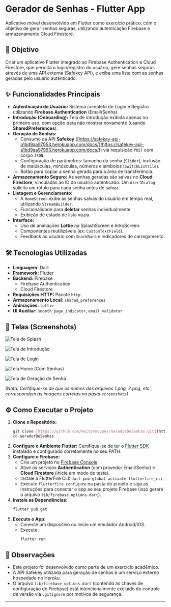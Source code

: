 # Gerador de Senhas - Flutter App

Aplicativo móvel desenvolvido em Flutter como exercício prático, com o objetivo de gerar senhas seguras, utilizando autenticação Firebase e armazenamento Cloud Firestore.

## 🚀 Objetivo

Criar um aplicativo Flutter integrado ao Firebase Authentication e Cloud Firestore, que permita o login/registro do usuário, gere senhas seguras através de uma API externa (Safekey API), e exiba uma lista com as senhas geradas pelo usuário autenticado.

## ✨ Funcionalidades Principais

* **Autenticação de Usuário:** Sistema completo de Login e Registro utilizando **Firebase Authentication** (Email/Senha).
* **Introdução (Onboarding):** Tela de introdução exibida apenas no primeiro uso, com opção para não mostrar novamente (usando **SharedPreferences**).
* **Geração de Senhas:**
    * Consumo da API **Safekey** ([https://safekey-api-a1bd9aa97953.herokuapp.com/docs/](https://safekey-api-a1bd9aa97953.herokuapp.com/docs/)) via requisição `POST` com corpo `JSON`.
    * Configuração de parâmetros: tamanho da senha (`Slider`), inclusão de maiúsculas, minúsculas, números e símbolos (`SwitchListTile`).
    * Botão para copiar a senha gerada para a área de transferência.
* **Armazenamento Seguro:** As senhas geradas são salvas no **Cloud Firestore**, vinculadas ao ID do usuário autenticado. Um `AlertDialog` solicita um rótulo para cada senha antes de salvar.
* **Listagem e Gerenciamento:**
    * A `HomeScreen` exibe as senhas salvas do usuário em tempo real, utilizando `StreamBuilder`.
    * Funcionalidade para **deletar** senhas individualmente.
    * Exibição de estado de lista vazia.
* **Interface:**
    * Uso de animações **Lottie** na SplashScreen e IntroScreen.
    * Componentes reutilizáveis (ex: `CustomTextField`).
    * Feedback ao usuário com `SnackBar`s e indicadores de carregamento.

## 🛠️ Tecnologias Utilizadas

* **Linguagem:** Dart
* **Framework:** Flutter
* **Backend:** Firebase
    * Firebase Authentication
    * Cloud Firestore
* **Requisições HTTP:** Pacote `http`
* **Armazenamento Local:** `shared_preferences`
* **Animações:** `lottie`
* **UI Auxiliar:** `smooth_page_indicator`, `email_validator`

## 📸 Telas (Screenshots)

![Tela de Splash](./screenshots/1.png)

![Tela de Introdução](./screenshots/2.png)

![Tela de Login](./screenshots/3.png)

![Tela Home (Com Senhas)](./screenshots/5.png)

![Tela de Geração de Senha](./screenshots/4.png)

*(Nota: Certifique-se de que os nomes dos arquivos 1.png, 2.png, etc., correspondem às imagens corretas na pasta `screenshots`)*

## ⚙️ Como Executar o Projeto

1.  **Clone o Repositório:**
    ```bash
    git clone [https://github.com/Heitornovaes/GeradorDeSenhas.git](https://github.com/Heitornovaes/GeradorDeSenhas.git)
    cd GeradorDeSenhas 
    ```
2.  **Configure o Ambiente Flutter:** Certifique-se de ter o [Flutter SDK](https://flutter.dev/docs/get-started/install) instalado e configurado corretamente no seu PATH.
3.  **Configure o Firebase:**
    * Crie um projeto no [Firebase Console](https://console.firebase.google.com/).
    * Ative os serviços **Authentication** (com provedor Email/Senha) e **Cloud Firestore** (inicie em modo de teste).
    * Instale a FlutterFire CLI: `dart pub global activate flutterfire_cli`
    * Execute `flutterfire configure` na pasta do projeto e siga as instruções para conectar o app ao seu projeto Firebase (isso gerará o arquivo `lib/firebase_options.dart`).
4.  **Instale as Dependências:**
    ```bash
    flutter pub get
    ```
5.  **Execute o App:**
    * Conecte um dispositivo ou inicie um emulador Android/iOS.
    * Execute:
        ```bash
        flutter run
        ```

## 📝 Observações

* Este projeto foi desenvolvido como parte de um exercício acadêmico.
* A API Safekey utilizada para geração de senhas é um serviço externo hospedado no Heroku.
* O arquivo `lib/firebase_options.dart` (contendo as chaves de configuração do Firebase) está intencionalmente excluído do controle de versão via `.gitignore` por motivos de segurança.

---